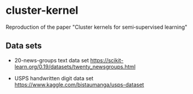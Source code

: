 # cluster-kernel
Reproduction of the paper "Cluster kernels for semi‐supervised learning"

## Data sets
* 20-news-groups text data set
https://scikit-learn.org/0.19/datasets/twenty_newsgroups.html   

* USPS handwritten digit data set
https://www.kaggle.com/bistaumanga/usps-dataset
